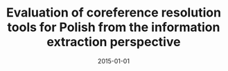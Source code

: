 ---
# Documentation: https://wowchemy.com/docs/managing-content/

title: Evaluation of coreference resolution tools for Polish from the information
  extraction perspective
subtitle: ''
summary: ''
authors:
- Adam Kaczmarek
- Michał M. Marcińczuk
tags: []
categories: []
date: '2015-01-01'
lastmod: 2022-10-07T05:03:59Z
featured: false
draft: false

# Featured image
# To use, add an image named `featured.jpg/png` to your page's folder.
# Focal points: Smart, Center, TopLeft, Top, TopRight, Left, Right, BottomLeft, Bottom, BottomRight.
image:
  caption: ''
  focal_point: ''
  preview_only: false

# Projects (optional).
#   Associate this post with one or more of your projects.
#   Simply enter your project's folder or file name without extension.
#   E.g. `projects = ["internal-project"]` references `content/project/deep-learning/index.md`.
#   Otherwise, set `projects = []`.
projects: []
publishDate: '2022-10-07T05:03:58.633563Z'
publication_types:
- '1'
abstract: ''
publication: '*The 5th Workshop on Balto-Slavic Natural Language Processing, BSNLP
  2015, Hissar, Bulgaria 10-11 September, 2015 : proceedings.*'
links:
- name: URL
  url: http://lml.bas.bg/ranlp2015/docs/bsnlp2015.pdf#page.24
---